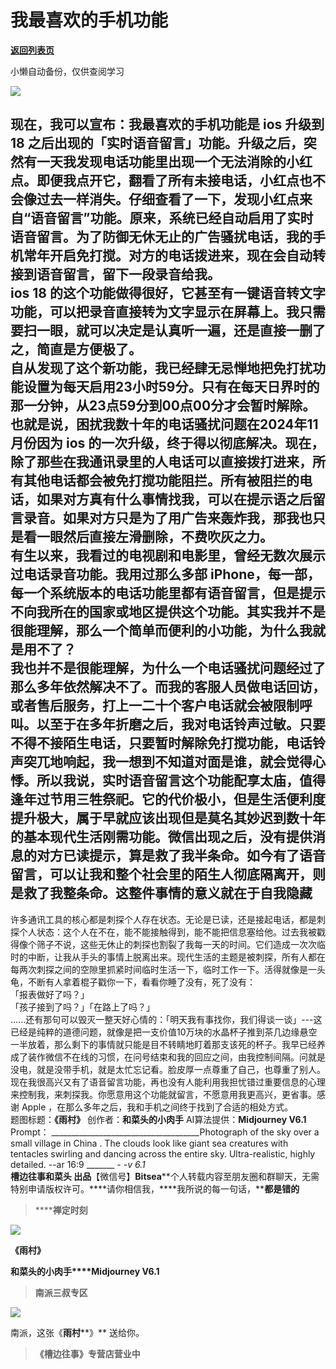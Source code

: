 # 我最喜欢的手机功能

[**返回列表页**](/gzh/槽边往事)

小懒自动备份，仅供查阅学习

![](https://mmbiz.qpic.cn/mmbiz_jpg/Ia6gU9JNtkoHSCj9TMia0iaE5fNzibYjTjH5ozSdyRXRsEG1sFsVVkPpA1yta8Jdf2Ax5e5fcTSsibEPsib6Fosh9DA/640?wx_fmt=jpeg&from;=appmsg)

现在，我可以宣布：我最喜欢的手机功能是 ios 升级到18
之后出现的「实时语音留言」功能。升级之后，突然有一天我发现电话功能里出现一个无法消除的小红点。即便我点开它，翻看了所有未接电话，小红点也不会像过去一样消失。仔细查看了一下，发现小红点来自“语音留言”功能。原来，系统已经自动启用了实时语音留言。为了防御无休无止的广告骚扰电话，我的手机常年开启免打搅。对方的电话拨进来，现在会自动转接到语音留言，留下一段录音给我。  
ios 18
的这个功能做得很好，它甚至有一键语音转文字功能，可以把录音直接转为文字显示在屏幕上。我只需要扫一眼，就可以决定是认真听一遍，还是直接一删了之，简直是方便极了。  
自从发现了这个新功能，我已经肆无忌惮地把免打扰功能设置为每天启用23小时59分。只有在每天日界时的那一分钟，从23点59分到00点00分才会暂时解除。也就是说，困扰我数十年的电话骚扰问题在2024年11月份因为
ios
的一次升级，终于得以彻底解决。现在，除了那些在我通讯录里的人电话可以直接拨打进来，所有其他电话都会被免打搅功能阻拦。所有被阻拦的电话，如果对方真有什么事情找我，可以在提示语之后留言录音。如果对方只是为了用广告来轰炸我，那我也只是看一眼然后直接左滑删除，不费吹灰之力。  
有生以来，我看过的电视剧和电影里，曾经无数次展示过电话录音功能。我用过那么多部
iPhone，每一部，每一个系统版本的电话功能里都有语音留言，但是提示不向我所在的国家或地区提供这个功能。其实我并不是很能理解，那么一个简单而便利的小功能，为什么我就是用不了？  
我也并不是很能理解，为什么一个电话骚扰问题经过了那么多年依然解决不了。而我的客服人员做电话回访，或者售后服务，打上一二十个客户电话就会被限制呼叫。以至于在多年折磨之后，我对电话铃声过敏。只要不得不接陌生电话，只要暂时解除免打搅功能，电话铃声突兀地响起，我一想到不知道对面是谁，就会觉得心悸。所以我说，实时语音留言这个功能配享太庙，值得逢年过节用三牲祭祀。它的代价极小，但是生活便利度提升极大，属于早就应该出现但是莫名其妙迟到数十年的基本现代生活刚需功能。微信出现之后，没有提供消息的对方已读提示，算是救了我半条命。如今有了语音留言，可以让我和整个社会里的陌生人彻底隔离开，则是救了我整条命。这整件事情的意义就在于自我隐藏
---
许多通讯工具的核心都是刺探个人存在状态。无论是已读，还是接起电话，都是刺探个人状态：这个人在不在，能不能接触得到，能不能把信息塞给他。过去我被戳得像个筛子不说，这些无休止的刺探也割裂了我每一天的时间。它们造成一次次临时的中断，让我从手头的事情上脱离出来。现代生活的主题是被刺探，所有人都在每两次刺探之间的空隙里抓紧时间临时生活一下，临时工作一下。活得就像是一头龟，不断有人拿着棍子戳你一下，看看你睡了没有，死了没有：  
「报表做好了吗？」  
「孩子接到了吗？」「在路上了吗？」  
......还有那句可以毁灭一整天好心情的：「明天我有事找你，我们得谈一谈」---这已经是纯粹的道德问题，就像是把一支价值10万块的水晶杯子推到茶几边缘悬空一半放着，那么剩下的事情就只能是目不转睛地盯着那支该死的杯子。我早已经养成了装作微信不在线的习惯，在问号结束和我的回应之间，由我控制间隔。问就是没电，就是没带手机，就是太忙忘记看。脸皮厚一点尊重了自己，也尊重了别人。现在我很高兴又有了语音留言功能，再也没有人能利用我担忧错过重要信息的心理来控制我，来刺探我。你愿意用这个功能就留言，不愿意用我更高兴，更省事。感谢
Apple ，在那么多年之后，我和手机之间终于找到了合适的相处方式。  
题图标题：**《雨村》** 创作者：**和菜头的小肉手** AI算法提供：**Midjourney V6.1** Prompt：
_____________________________________Photograph of the sky over a small
village in China . The clouds look like giant sea creatures with tentacles
swirling and dancing across the entire sky. Ultra-realistic, highly detailed.
--ar 16:9 _______ __-_ -v 6.1_  
**槽边往事****和菜头
出品******【微信号】****Bitsea******个人转载内容至朋友圈和群聊天，无需特别申请版权许可。****请你相信我，****我所说的每一句话，****都是错的**

> ******禅定时刻**

![](https://mmbiz.qpic.cn/mmbiz_jpg/Ia6gU9JNtkoHSCj9TMia0iaE5fNzibYjTjHayD2EpibHKhhatOaZ2W39cdCzqOS5icbq6Bz92b0homLZZic44lmXia94Q/640?wx_fmt=jpeg&from;=appmsg)

**《雨村》**

**和菜头的小肉手****Midjourney V6.1**

> **南派三叔专区**

![](https://mmbiz.qpic.cn/mmbiz_jpg/Ia6gU9JNtkoHSCj9TMia0iaE5fNzibYjTjHoAsAAw0y0DQuMHD851dx4mkJCN0uvUVcJhJaREDia4H5pvEUeAxG6Tw/640?wx_fmt=jpeg&from;=appmsg)

南派，这张《**雨村****》** 送给你。

> **《槽边往事》专营店营业中**

